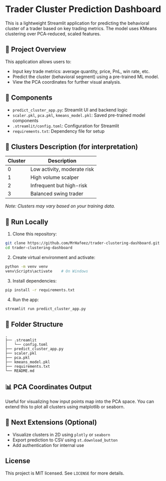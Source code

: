 
# Trader Cluster Prediction Dashboard

This is a lightweight Streamlit application for predicting the behavioral cluster of a trader based on key trading metrics. The model uses KMeans clustering over PCA-reduced, scaled features.

## 📌 Project Overview

This application allows users to:
- Input key trade metrics: average quantity, price, PnL, win rate, etc.
- Predict the cluster (behavioral segment) using a pre-trained ML model.
- View the PCA coordinates for further visual analysis.

## 🔧 Components
- `predict_cluster_app.py`: Streamlit UI and backend logic
- `scaler.pkl`, `pca.pkl`, `kmeans_model.pkl`: Saved pre-trained model components
- `.streamlit/config.toml`: Configuration for Streamlit
- `requirements.txt`: Dependency file for setup

## 🧠 Clusters Description (for interpretation)
| Cluster | Description |
|---------|-------------|
| 0       | Low activity, moderate risk |
| 1       | High volume scalper |
| 2       | Infrequent but high-risk |
| 3       | Balanced swing trader |
*Note: Clusters may vary based on your training data.*

## 🚀 Run Locally

1. Clone this repository:
```bash
git clone https://github.com/MrHafeez/trader-clustering-dashboard.git
cd trader-clustering-dashboard
```

2. Create virtual environment and activate:
```bash
python -m venv venv
venv\Scripts\activate    # On Windows
```

3. Install dependencies:
```bash
pip install -r requirements.txt
```

4. Run the app:
```bash
streamlit run predict_cluster_app.py
```

## 📁 Folder Structure
```
.
├── .streamlit
│   └── config.toml
├── predict_cluster_app.py
├── scaler.pkl
├── pca.pkl
├── kmeans_model.pkl
├── requirements.txt
└── README.md
```

## 📊 PCA Coordinates Output
Useful for visualizing how input points map into the PCA space. You can extend this to plot all clusters using matplotlib or seaborn.

## 🧠 Next Extensions (Optional)
- Visualize clusters in 2D using `plotly` or `seaborn`
- Export prediction to CSV using `st.download_button`
- Add authentication for internal use

## License
This project is MIT licensed. See `LICENSE` for more details.
